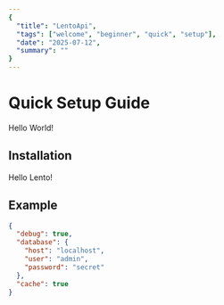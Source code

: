```yaml
---
{
  "title": "LentoApi",
  "tags": ["welcome", "beginner", "quick", "setup"],
  "date": "2025-07-12",
  "summary": ""
}
---
```

# Quick Setup Guide

Hello World!

## Installation

Hello Lento!

## Example

```json
{
  "debug": true,
  "database": {
    "host": "localhost",
    "user": "admin",
    "password": "secret"
  },
  "cache": true
}